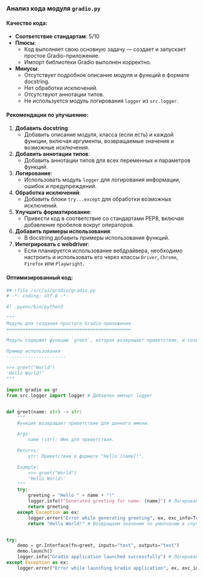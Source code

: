 ### **Анализ кода модуля `gradio.py`**

#### **Качество кода**:
- **Соответствие стандартам**: 5/10
- **Плюсы**:
    - Код выполняет свою основную задачу — создает и запускает простое Gradio-приложение.
    - Импорт библиотеки Gradio выполнен корректно.
- **Минусы**:
    - Отсутствует подробное описание модуля и функций в формате docstring.
    - Нет обработки исключений.
    - Отсутствуют аннотации типов.
    - Не используется модуль логирования `logger` из `src.logger`.

#### **Рекомендации по улучшению**:
1.  **Добавить docstring**:
    *   Добавить описание модуля, класса (если есть) и каждой функции, включая аргументы, возвращаемые значения и возможные исключения.
2.  **Добавить аннотации типов**:
    *   Добавить аннотации типов для всех переменных и параметров функций.
3.  **Логирование**:
    *   Использовать модуль `logger` для логирования информации, ошибок и предупреждений.
4.  **Обработка исключений**:
    *   Добавить блоки `try...except` для обработки возможных исключений.
5.  **Улучшить форматирование**:
    *   Привести код в соответствие со стандартами PEP8, включая добавление пробелов вокруг операторов.
6.  **Добавить примеры использования**:
    *   В docstring добавить примеры использования функций.
7.  **Интегрировать с webdriver**:
    *   Если планируется использование вебдрайвера, необходимо настроить и использовать его через классы `Driver`, `Chrome`, `Firefox` или `Playwright`.

#### **Оптимизированный код**:

```python
## \file /src/ai/gradio/gradio.py
# -*- coding: utf-8 -*-

#! .pyenv/bin/python3

"""
Модуль для создания простого Gradio-приложения
==============================================

Модуль содержит функцию `greet`, которая возвращает приветствие, и создает интерфейс Gradio на ее основе.

Пример использования
----------------------

>>> greet("World")
'Hello World!'
"""

import gradio as gr
from src.logger import logger # Добавлен импорт logger


def greet(name: str) -> str:
    """
    Функция возвращает приветствие для данного имени.

    Args:
        name (str): Имя для приветствия.

    Returns:
        str: Приветствие в формате "Hello [name]!".

    Example:
        >>> greet("World")
        'Hello World!'
    """
    try:
        greeting = "Hello " + name + "!"
        logger.info(f"Generated greeting for name: {name}") # Логирование информации
        return greeting
    except Exception as ex:
        logger.error("Error while generating greeting", ex, exc_info=True) # Логирование ошибки
        return "Hello World!" # Возвращаем значение по умолчанию в случае ошибки


try:
    demo = gr.Interface(fn=greet, inputs="text", outputs="text")
    demo.launch()
    logger.info("Gradio application launched successfully") # Логирование информации
except Exception as ex:
    logger.error("Error while launching Gradio application", ex, exc_info=True) # Логирование ошибки